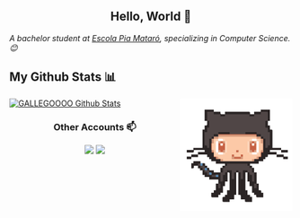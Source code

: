 <h2 align="center">Hello, World 👋</h2> 
<p><em>A bachelor student at <a href="https://mataro.escolapia.cat">Escola Pia Mataró</a>, specializing in Computer Science. 😊</br>
</em></p>

<h2> My Github Stats 📊 </h2>
<img align='right' src="https://raw.githubusercontent.com/iCharlesZ/FigureBed/master/img/octocat.gif" width="200" padding-right="50px">

[![GALLEGOOOO Github Stats](https://github-readme-stats.vercel.app/api?username=GALLEGOOOO&show_icons=true&count_color=fff&icon_color=79ff97&text_color=9f9f9f&bg_color=151515_private=true)](https://github.com/GALLEGOOOO)

<h3 align="center"> Other Accounts 📫 </h3>
<p align="center">
  <a href="https://www.linkedin.com/in/arnau-gallego-bassas-103246256/"><img src="https://img.shields.io/badge/linkedin-%230077B5.svg?&style=for-the-badge&logo=linkedin&logoColor=white"/></a>
  <a href="https://instagram.com/__gallegooo"><img src="https://img.shields.io/badge/instagram-%23E4405F.svg?&style=for-the-badge&logo=instagram&logoColor=white"/></a>
</p>


<!--
Here are some ideas to get you started:

- 🔭 I’m currently working on ...
- 🌱 I’m currently learning ...
- 👯 I’m looking to collaborate on ...
- 🤔 I’m looking for help with ...
- 💬 Ask me about ...
- 📫 How to reach me: ...
- 😄 Pronouns: ...
- ⚡ Fun fact: ...
-->
